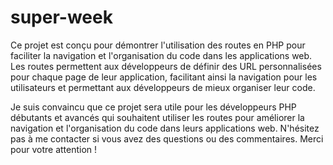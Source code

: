# super-week
 
Ce projet est conçu pour démontrer l'utilisation des routes en PHP pour faciliter la navigation et l'organisation du code dans les applications web. Les routes permettent aux développeurs de définir des URL personnalisées pour chaque page de leur application, facilitant ainsi la navigation pour les utilisateurs et permettant aux développeurs de mieux organiser leur code.


Je suis convaincu que ce projet sera utile pour les développeurs PHP débutants et avancés qui souhaitent utiliser les routes pour améliorer la navigation et l'organisation du code dans leurs applications web. N'hésitez pas à me contacter si vous avez des questions ou des commentaires. Merci pour votre attention !
